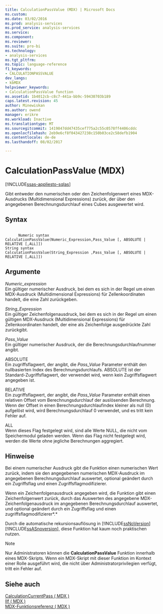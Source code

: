 ```yaml
---
title: CalculationPassValue (MDX) | Microsoft Docs
ms.custom: 
ms.date: 03/02/2016
ms.prod: analysis-services
ms.prod_service: analysis-services
ms.service: 
ms.component: 
ms.reviewer: 
ms.suite: pro-bi
ms.technology:
- analysis-services
ms.tgt_pltfrm: 
ms.topic: language-reference
f1_keywords:
- CALCULATIONPASSVALUE
dev_langs:
- kbMDX
helpviewer_keywords:
- CalculationPassValue function
ms.assetid: 1b4012cb-c8c7-441a-bb9c-59430703b189
caps.latest.revision: 45
author: Minewiskan
ms.author: owend
manager: erikre
ms.workload: Inactive
ms.translationtype: MT
ms.sourcegitcommit: 1419847dd47435cef775a2c55c0578ff4406cddc
ms.openlocfilehash: 2eb9e6cf8f043427238c150b03ce2c58defb1904
ms.contentlocale: de-de
ms.lasthandoff: 08/02/2017

---
```

# <a name="calculationpassvalue-mdx"></a>CalculationPassValue (MDX)
[!INCLUDE[ssas-appliesto-sqlas](../includes/ssas-appliesto-sqlas.md)]

  Gibt entweder den numerischen oder den Zeichenfolgenwert eines MDX-Ausdrucks (Multidimensional Expressions) zurück, der über den angegebenen Berechnungsdurchlauf eines Cubes ausgewertet wird.  
  
## <a name="syntax"></a>Syntax  
  
```  
  
      Numeric syntax  
CalculationPassValue(Numeric_Expression,Pass_Value [, ABSOLUTE | RELATIVE [,ALL]])  
String syntax  
CalculationPassValue(String_Expression ,Pass_Value [, ABSOLUTE | RELATIVE [,ALL]])  
```  
  
## <a name="arguments"></a>Argumente  
 *Numeric_expression*  
 Ein gültiger numerischer Ausdruck, bei dem es sich in der Regel um einen MDX-Ausdruck (Multidimensional Expressions) für Zellenkoordinaten handelt, die eine Zahl zurückgeben.  
  
 *String_Expression*  
 Ein gültiger Zeichenfolgenausdruck, bei dem es sich in der Regel um einen gültigen MDX-Ausdruck (Multidimensional Expressions) für Zellenkoordinaten handelt, der eine als Zeichenfolge ausgedrückte Zahl zurückgibt.  
  
 *Pass_Value*  
 Ein gültiger numerischer Ausdruck, der die Berechnungsdurchlaufnummer angibt.  
  
 ABSOLUTE  
 Ein zugriffsflagwert, der angibt, die *Pass_Value* Parameter enthält den nullbasierten Index des Berechnungsdurchlaufs. ABSOLUTE ist der Standard-Zugriffsflagwert, der verwendet wird, wenn kein Zugriffsflagwert angegeben ist.  
  
 RELATIVE  
 Ein zugriffsflagwert, der angibt, die *Pass_Value* Parameter enthält einen relativen Offset vom Berechnungsdurchlauf der auslösenden Berechnung. Wenn der Offset in einen Berechnungsdurchlaufindex kleiner als null (0) aufgelöst wird, wird Berechnungsdurchlauf 0 verwendet, und es tritt kein Fehler auf.  
  
 ALL  
 Wenn dieses Flag festgelegt wird, sind alle Werte NULL, die nicht vom Speichermodul geladen werden. Wenn das Flag nicht festgelegt wird, werden die Werte ohne jegliche Berechnungen aggregiert.  
  
## <a name="remarks"></a>Hinweise  
 Bei einem numerischer Ausdruck gibt die Funktion einen numerischen Wert zurück, indem sie den angegebenen numerischen MDX-Ausdruck im angegebenen Berechnungsdurchlauf auswertet, optional geändert durch ein Zugriffsflag und einen Zugriffsflagmodifizierer.  
  
 Wenn ein Zeichenfolgenausdruck angegeben wird, die Funktion gibt einen Zeichenfolgenwert zurück, durch das Auswerten des angegebene MDX-Zeichenfolgenausdruck im angegebenen Berechnungsdurchlauf auswertet, und optional geändert durch ein Zugriffsflag und einen zugriffsflagmodifizierer*.*  
  
 Durch die automatische rekursionsauflösung in [!INCLUDE[ssNoVersion](../includes/ssnoversion-md.md)] [!INCLUDE[ssASnoversion](../includes/ssasnoversion-md.md)], diese Funktion hat kaum noch praktischen nutzen.  
  
> [!NOTE]  
>  Nur Administratoren können die **CalculationPassValue** Funktion innerhalb eines MDX-Skripts. Wenn ein MDX-Skript mit dieser Funktion im Kontext einer Rolle ausgeführt wird, die nicht über Administratorprivilegien verfügt, tritt ein Fehler auf.  
  
## <a name="see-also"></a>Siehe auch  
 [CalculationCurrentPass &#40; MDX &#41;](../mdx/calculationcurrentpass-mdx.md)   
 [IIf &#40; MDX &#41;](../mdx/iif-mdx.md)   
 [MDX-Funktionsreferenz &#40; MDX &#41;](../mdx/mdx-function-reference-mdx.md)  
  
  

